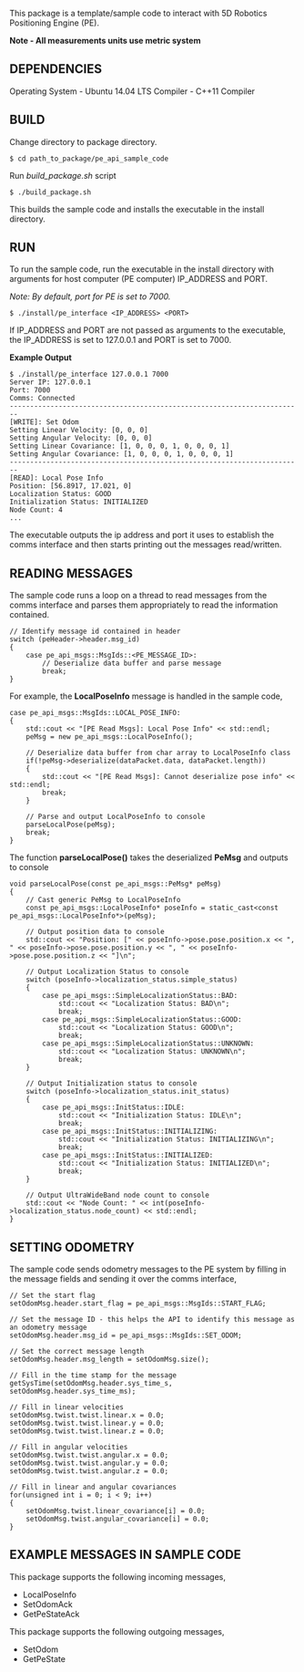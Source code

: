 This package is a template/sample code to interact with 5D Robotics Positioning Engine (PE).

**Note - All measurements units use metric system**

## DEPENDENCIES
Operating System - Ubuntu 14.04 LTS
Compiler - C++11 Compiler

## BUILD

Change directory to package directory.

```
$ cd path_to_package/pe_api_sample_code
```

Run *build_package.sh* script

```
$ ./build_package.sh
```
This builds the sample code and installs the executable in the install directory.

## RUN

To run the sample code, run the executable in the install directory with arguments for host computer (PE computer) IP_ADDRESS and PORT.

*Note: By default, port for PE is set to 7000.*

 ```
 $ ./install/pe_interface <IP_ADDRESS> <PORT>
 ```

If IP_ADDRESS and PORT are not passed as arguments to the executable, the IP_ADDRESS is set to 127.0.0.1 and PORT is set to 7000.

__Example Output__
```
$ ./install/pe_interface 127.0.0.1 7000
Server IP: 127.0.0.1
Port: 7000
Comms: Connected
------------------------------------------------------------------------
[WRITE]: Set Odom
Setting Linear Velocity: [0, 0, 0]
Setting Angular Velocity: [0, 0, 0]
Setting Linear Covariance: [1, 0, 0, 0, 1, 0, 0, 0, 1]
Setting Angular Covariance: [1, 0, 0, 0, 1, 0, 0, 0, 1]
------------------------------------------------------------------------
[READ]: Local Pose Info
Position: [56.8917, 17.021, 0]
Localization Status: GOOD
Initialization Status: INITIALIZED
Node Count: 4
...
```

The executable outputs the ip address and port it uses to establish the comms interface and then starts printing out the messages read/written.

## READING MESSAGES

The sample code runs a loop on a thread to read messages from the comms interface and parses them appropriately to read the information contained.

```
// Identify message id contained in header
switch (peHeader->header.msg_id)
{
    case pe_api_msgs::MsgIds::<PE_MESSAGE_ID>:
        // Deserialize data buffer and parse message
        break;
}
```

For example, the __LocalPoseInfo__ message is handled in the sample code,

```
case pe_api_msgs::MsgIds::LOCAL_POSE_INFO:
{
    std::cout << "[PE Read Msgs]: Local Pose Info" << std::endl;
    peMsg = new pe_api_msgs::LocalPoseInfo();

    // Deserialize data buffer from char array to LocalPoseInfo class
    if(!peMsg->deserialize(dataPacket.data, dataPacket.length))
    {
        std::cout << "[PE Read Msgs]: Cannot deserialize pose info" << std::endl;
        break;
    }

    // Parse and output LocalPoseInfo to console
    parseLocalPose(peMsg);
    break;
}
```

The function __parseLocalPose()__ takes the deserialized __PeMsg__ and outputs to console

```
void parseLocalPose(const pe_api_msgs::PeMsg* peMsg)
{
    // Cast generic PeMsg to LocalPoseInfo
    const pe_api_msgs::LocalPoseInfo* poseInfo = static_cast<const pe_api_msgs::LocalPoseInfo*>(peMsg);

    // Output position data to console
    std::cout << "Position: [" << poseInfo->pose.pose.position.x << ", " << poseInfo->pose.pose.position.y << ", " << poseInfo->pose.pose.position.z << "]\n";

    // Output Localization Status to console
    switch (poseInfo->localization_status.simple_status)
    {
        case pe_api_msgs::SimpleLocalizationStatus::BAD:
            std::cout << "Localization Status: BAD\n";
            break;
        case pe_api_msgs::SimpleLocalizationStatus::GOOD:
            std::cout << "Localization Status: GOOD\n";
            break;
        case pe_api_msgs::SimpleLocalizationStatus::UNKNOWN:
            std::cout << "Localization Status: UNKNOWN\n";
            break;
    }

    // Output Initialization status to console
    switch (poseInfo->localization_status.init_status)
    {
        case pe_api_msgs::InitStatus::IDLE:
            std::cout << "Initialization Status: IDLE\n";
            break;
        case pe_api_msgs::InitStatus::INITIALIZING:
            std::cout << "Initialization Status: INITIALIZING\n";
            break;
        case pe_api_msgs::InitStatus::INITIALIZED:
            std::cout << "Initialization Status: INITIALIZED\n";
            break;
    }

    // Output UltraWideBand node count to console
	std::cout << "Node Count: " << int(poseInfo->localization_status.node_count) << std::endl;
}
```

## SETTING ODOMETRY

The sample code sends odometry messages to the PE system by filling in the message fields and sending it over the comms interface,

```
// Set the start flag
setOdomMsg.header.start_flag = pe_api_msgs::MsgIds::START_FLAG;

// Set the message ID - this helps the API to identify this message as an odometry message
setOdomMsg.header.msg_id = pe_api_msgs::MsgIds::SET_ODOM;

// Set the correct message length
setOdomMsg.header.msg_length = setOdomMsg.size();

// Fill in the time stamp for the message
getSysTime(setOdomMsg.header.sys_time_s, setOdomMsg.header.sys_time_ms);

// Fill in linear velocities
setOdomMsg.twist.twist.linear.x = 0.0;
setOdomMsg.twist.twist.linear.y = 0.0;
setOdomMsg.twist.twist.linear.z = 0.0;

// Fill in angular velocities
setOdomMsg.twist.twist.angular.x = 0.0;
setOdomMsg.twist.twist.angular.y = 0.0;
setOdomMsg.twist.twist.angular.z = 0.0;

// Fill in linear and angular covariances
for(unsigned int i = 0; i < 9; i++)
{
    setOdomMsg.twist.linear_covariance[i] = 0.0;
    setOdomMsg.twist.angular_covariance[i] = 0.0;
}
```

## EXAMPLE MESSAGES IN SAMPLE CODE

This package supports the following incoming messages,

* LocalPoseInfo
* SetOdomAck
* GetPeStateAck

This package supports the following outgoing messages,

* SetOdom
* GetPeState
